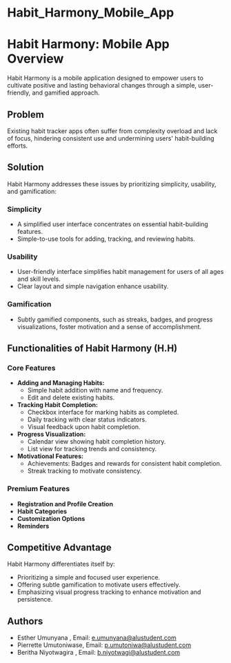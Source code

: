 # Habit_Harmony_Mobile_App


# Habit Harmony: Mobile App Overview

Habit Harmony is a mobile application designed to empower users to cultivate positive and lasting behavioral changes through a simple, user-friendly, and gamified approach.

## Problem

Existing habit tracker apps often suffer from complexity overload and lack of focus, hindering consistent use and undermining users' habit-building efforts.

## Solution

Habit Harmony addresses these issues by prioritizing simplicity, usability, and gamification:

### Simplicity
- A simplified user interface concentrates on essential habit-building features.
- Simple-to-use tools for adding, tracking, and reviewing habits.

### Usability
- User-friendly interface simplifies habit management for users of all ages and skill levels.
- Clear layout and simple navigation enhance usability.

### Gamification
- Subtly gamified components, such as streaks, badges, and progress visualizations, foster motivation and a sense of accomplishment.

## Functionalities of Habit Harmony (H.H)

### Core Features
- **Adding and Managing Habits:**
  - Simple habit addition with name and frequency.
  - Edit and delete existing habits.
- **Tracking Habit Completion:**
  - Checkbox interface for marking habits as completed.
  - Daily tracking with clear status indicators.
  - Visual feedback upon habit completion.
- **Progress Visualization:**
  - Calendar view showing habit completion history.
  - List view for tracking trends and consistency.
- **Motivational Features:**
  - Achievements: Badges and rewards for consistent habit completion.
  - Streak tracking to motivate consistency.

### Premium Features
- **Registration and Profile Creation**
- **Habit Categories**
- **Customization Options**
- **Reminders**

## Competitive Advantage

Habit Harmony differentiates itself by:
- Prioritizing a simple and focused user experience.
- Offering subtle gamification to motivate users effectively.
- Emphasizing visual progress tracking to enhance motivation and persistence.

## Authors

- Esther Umunyana , Email: e.umunyana@alustudent.com
- Pierrette Umutoniwase, Email: p.umutoniwa@alustudent.com
- Beritha Niyotwagira , Email: b.niyotwagi@alustudent.com 
